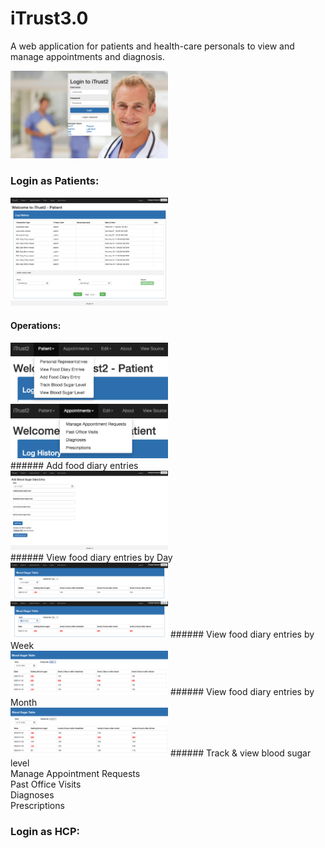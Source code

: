 # iTrust3.0
A web application for patients and health-care personals to view and manage appointments and diagnosis.

<img src="https://github.com/zmei1997/Java-web/blob/master/iTrust2%20Screenshot/1.png" height="50%" width="50%"> <br>

### Login as Patients:
<img src="https://github.com/zmei1997/Java-web/blob/master/iTrust2%20Screenshot/2.png" height="50%" width="50%"> <br>
#### Operations: 
<img src="https://github.com/zmei1997/Java-web/blob/master/iTrust2%20Screenshot/3.png" height="50%" width="50%">
<img src="https://github.com/zmei1997/Java-web/blob/master/iTrust2%20Screenshot/4.png" height="50%" width="50%"> <br>
###### Add food diary entries<br>
<img src="https://github.com/zmei1997/Java-web/blob/master/iTrust2%20Screenshot/5.png" height="50%" width="50%"> <br>
###### View food diary entries by Day<br>
<img src="https://github.com/zmei1997/Java-web/blob/master/iTrust2%20Screenshot/6.png" height="50%" width="50%">
<img src="https://github.com/zmei1997/Java-web/blob/master/iTrust2%20Screenshot/7.png" height="50%" width="50%">
###### View food diary entries by Week<br>
<img src="https://github.com/zmei1997/Java-web/blob/master/iTrust2%20Screenshot/10.png" height="50%" width="50%">
###### View food diary entries by Month<br>
<img src="https://github.com/zmei1997/Java-web/blob/master/iTrust2%20Screenshot/11.png" height="50%" width="50%">
###### Track & view blood sugar level <br>
Manage Appointment Requests<br>
Past Office Visits<br>
Diagnoses<br>
Prescriptions<br>

### Login as HCP:

